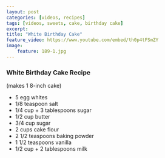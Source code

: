 ```yaml
---
layout: post
categories: [videos, recipes]
tags: [videos, sweets, cake, birthday cake]
excerpt: 
title: "White Birthday Cake"
feature_video: https://www.youtube.com/embed/th0p4tFSmZY
image:
    feature: 189-1.jpg
---
```


### White Birthday Cake Recipe

(makes 1 8-inch cake)

- 5 egg whites
- 1/8 teaspoon salt
- 1/4 cup + 3 tablespoons sugar
- 1/2 cup butter
- 3/4 cup sugar
- 2 cups cake flour 
- 2 1/2 teaspoons baking powder
- 1 1/2 teaspoons vanilla
- 1/2 cup + 2 tablespoons milk
